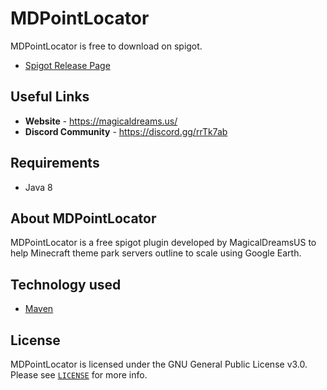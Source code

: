 # MDPointLocator 
MDPointLocator is free to download on spigot.
* [Spigot Release Page](https://www.linkcomingsoon.com/ "Spigot Plugin Page")

## Useful Links
* **Website** - <https://magicaldreams.us/>
* **Discord Community** - <https://discord.gg/rrTk7ab>


## Requirements
* Java 8

## About MDPointLocator
MDPointLocator is a free spigot plugin developed by MagicalDreamsUS to help Minecraft theme park servers outline to scale using Google Earth.

## Technology used
* [Maven](https://maven.apache.org/)


## License
MDPointLocator is licensed under the GNU General Public License v3.0. Please
see [`LICENSE`](https://github.com/chums122/MDPointLocator/blob/main/LICENSE) for more info.
